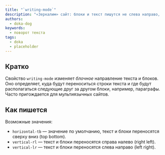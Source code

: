 ```yaml
---
title: "`writing-mode`"
description: "«Зеркалим» сайт: блоки и текст пишутся не слева направо, а справа налево."
authors:
  - doka-dog
keywords:
  - поворот текста
tags:
  - doka
  - placeholder
---
```


## Кратко

Свойство `writing-mode` изменяет _блочное_ направление текста и блоков. Оно определяет, куда будут переноситься строки текста и где будут располагаться следующие друг за другом блоки, например, параграфы. Часто пригождается для мультиязычных сайтов.

## Как пишется

Возможные значения:

- `horizontal-tb` — значение по умолчанию, текст и блоки переносятся сверху вниз (top bottom).
- `vertical-rl` — текст и блоки переносятся справа налево (right left).
- `vertical-lr` — текст и блоки переносятся слева направо (left right).
